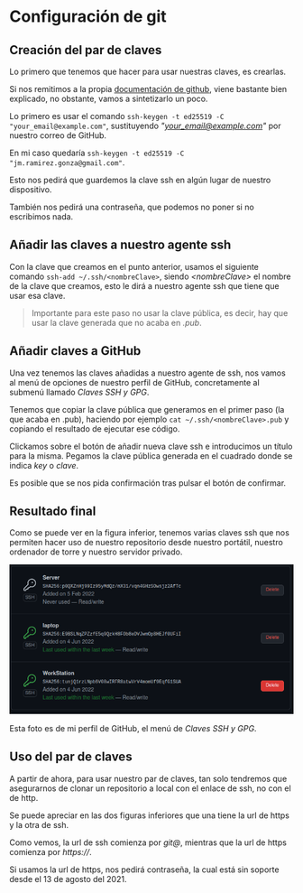 # Configuración de git


## Creación del par de claves

Lo primero que tenemos que hacer para usar nuestras claves, es crearlas.

Si nos remitimos a la propia [documentación de github](https://docs.github.com/en/authentication/connecting-to-github-with-ssh/generating-a-new-ssh-key-and-adding-it-to-the-ssh-agent), viene bastante bien explicado, no obstante, vamos a sintetizarlo un poco.

Lo primero es usar el comando `ssh-keygen -t ed25519 -C "your_email@example.com"`, sustituyendo *"your_email@example.com"* por nuestro correo de GitHub.

En mi caso quedaría `ssh-keygen -t ed25519 -C "jm.ramirez.gonza@gmail.com"`.

Esto nos pedirá que guardemos la clave ssh en algún lugar de nuestro dispositivo.

También nos pedirá una contraseña, que podemos no poner si no escribimos nada.

## Añadir las claves a nuestro agente ssh

Con la clave que creamos en el punto anterior, usamos el siguiente comando `ssh-add ~/.ssh/<nombreClave>`, siendo *\<nombreClave>* el nombre de la clave que creamos, esto le dirá a nuestro agente ssh que tiene que usar esa clave.

> Importante para este paso no usar la clave pública, es decir, hay que usar la clave generada que no acaba en *.pub*.

## Añadir claves a GitHub

Una vez tenemos las claves añadidas a nuestro agente de ssh, nos vamos al menú de opciones de nuestro perfil de GitHub, concretamente al submenú llamado *Claves SSH y GPG*.

Tenemos que copiar la clave pública que generamos en el primer paso (la que acaba en .pub), haciendo por ejemplo `cat ~/.ssh/<nombreClave>.pub` y copiando el resultado de ejecutar ese código.

Clickamos sobre el botón de añadir nueva clave ssh e introducimos un título para la misma. Pegamos la clave pública generada en el cuadrado donde se indica *key* o *clave*.

Es posible que se nos pida confirmación tras pulsar el botón de confirmar.

## Resultado final

Como se puede ver en la figura inferior, tenemos varias claves ssh que nos permiten hacer uso de nuestro repositorio desde nuestro portátil, nuestro ordenador de torre y nuestro servidor privado.

![SSH Keys](./../imgs/sshKeys.png)

Esta foto es de mi perfil de GitHub, el menú de *Claves SSH y GPG*.

## Uso del par de claves

A partir de ahora, para usar nuestro par de claves, tan solo tendremos que asegurarnos de clonar un repositorio a local con el enlace de ssh, no con el de http.

Se puede apreciar en las dos figuras inferiores que una tiene la url de https y la otra de ssh.

Como vemos, la url de ssh comienza por *git@*, mientras que la url de https comienza por *https://*.

Si usamos la url de https, nos pedirá contraseña, la cual está sin soporte desde el 13 de agosto del 2021.
